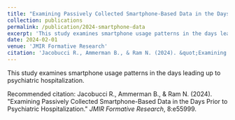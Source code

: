 ```yaml
---
title: "Examining Passively Collected Smartphone-Based Data in the Days Prior to Psychiatric Hospitalization"
collection: publications
permalink: /publication/2024-smartphone-data
excerpt: 'This study examines smartphone usage patterns in the days leading up to psychiatric hospitalization.'
date: 2024-02-01
venue: 'JMIR Formative Research'
citation: 'Jacobucci R., Ammerman B., & Ram N. (2024). &quot;Examining Passively Collected Smartphone-Based Data in the Days Prior to Psychiatric Hospitalization.&quot; <i>JMIR Formative Research</i>, 8:e55999.'
---
```


This study examines smartphone usage patterns in the days leading up to psychiatric hospitalization.

Recommended citation: Jacobucci R., Ammerman B., & Ram N. (2024). "Examining Passively Collected Smartphone-Based Data in the Days Prior to Psychiatric Hospitalization." <i>JMIR Formative Research</i>, 8:e55999.